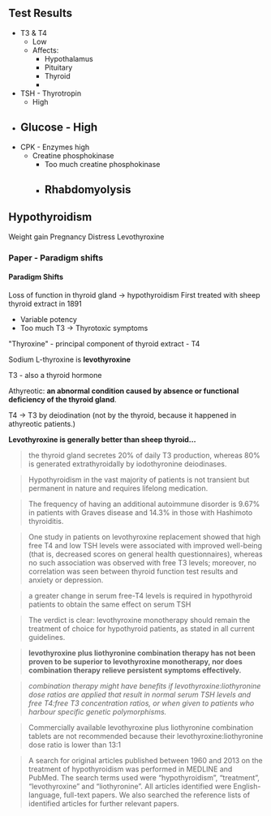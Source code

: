 ## Test Results
- T3 & T4
	- Low
	- Affects:
		- Hypothalamus
		- Pituitary
		- Thyroid
		- 
- TSH - Thyrotropin
	- High
- Glucose - High
	- 
- CPK - Enzymes high
	- Creatine phosphokinase
		- Too much creatine phosphokinase
		- Rhabdomyolysis
			- 
## Hypothyroidism


Weight gain
Pregnancy
	Distress
Levothyroxine

### Paper - Paradigm shifts

#### Paradigm Shifts

Loss of function in thyroid gland -> hypothyroidism
First treated with sheep thyroid extract in 1891
- Variable potency
- Too much T3 -> Thyrotoxic symptoms

"Thyroxine" - principal component of thyroid extract - T4

Sodium L-thyroxine is **levothyroxine**

T3 - also a thyroid hormone

Athyreotic: **an abnormal condition caused by absence or functional deficiency of the thyroid gland**.

T4 -> T3 by deiodination (not by the thyroid, because it happened in athyreotic patients.)

**Levothyroxine is generally better than sheep thyroid...**

> the thyroid gland secretes 20% of daily T3 production, whereas 80% is generated extrathyroidally by iodothyronine deiodinases.

> Hypothyroidism in the vast majority of patients is not transient but permanent in nature and requires lifelong medication.

> The frequency of having an additional autoimmune disorder is 9.67% in patients with Graves disease and 14.3% in those with Hashimoto thyroiditis.

> One study in patients on levothyroxine replacement showed that high free T4 and low TSH levels were associated with improved well-being (that is, decreased scores on general health questionnaires), whereas no such association was observed with free T3 levels; moreover, no correlation was seen between thyroid function test results and anxiety or depression.

> a greater change in serum free-T4 levels is required in hypothyroid patients to obtain the same effect on serum TSH

> The verdict is clear: levothyroxine monotherapy should remain the treatment of choice for hypothyroid patients, as stated in all current guidelines.

> **levothyroxine plus liothyronine combination therapy has not been proven to be superior to levothyroxine monotherapy, nor does combination therapy relieve persistent symptoms effectively.**

> *combination therapy might have benefits if levothyroxine:liothyronine dose ratios are applied that result in normal serum TSH levels and free T4:free T3 concentration ratios, or when given to patients who harbour specific genetic polymorphisms.*

> Commercially available levothyroxine plus liothyronine combination tablets are not recommended because their levothyroxine:liothyronine dose ratio is lower than 13:1

> A search for original articles published between 1960 and 2013 on the treatment of hypothyroidism was performed in MEDLINE and PubMed. The search terms used were “hypothyroidism”, “treatment”, “levothyroxine” and “liothyronine”. All articles identified were English-language, full-text papers. We also searched the reference lists of identified articles for further relevant papers.

